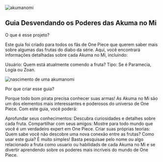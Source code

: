 ![akumanomi]([[link_do_gif](https://pa1.aminoapps.com/6528/b8ad9ebb6234e1464cc62177f1e745dcd1ad1982_hq.gif)](https://i.pinimg.com/originals/09/9a/53/099a53fae07d7c955da1e93c99218715.gif))

## Guia Desvendando os Poderes das Akuma no Mi

O que é esse projeto?

Este guia foi criado para todos os fãs de One Piece que querem saber mais sobre algumas das frutas do diabo  da série. Aqui, você encontrará informações detalhadas sobre cada Akuma no Mi, incluindo:

Usuário: Quem está atualmente comendo a fruta?
Tipo: Se é Paramecia, Logia ou Zoan.


![nascimento de uma akumanomi](https://static.wikia.nocookie.net/op-seken-infos/images/4/47/FDD.gif/revision/latest?cb=20160722154242&path-prefix=fr)


Por que criar esse guia?

Porque todo bom pirata precisa conhecer suas armas! As Akuma no Mi são um dos elementos mais interessantes e poderosos do universo de One Piece. Com este guia, você poderá:

Aprofundar seus conhecimentos: Descubra curiosidades e detalhes sobre cada fruta.
Compartilhar com seus amigos: Mostre para todo mundo que você é um verdadeiro expert em One Piece.
Criar suas próprias teorias: Quem sabe você não descobre uma nova conexão entre as frutas?
Como usar este guia?
É muito simples! Basta pesquisae pelo nome ou algo relacionado a fruta como usuario ou habilidads de cada Akuma no Mi e se divertir aprendendo sobre os poderes mais incríveis do mundo de One Piece.
